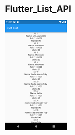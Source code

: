 # Flutter_List_API

<div>
    <img src="image/Getmethod.png" alt="First Page" width="200"/>
    
</div>
